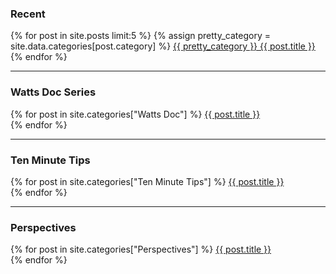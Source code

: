 ### Recent

<p>
    {% for post in site.posts limit:5 %}
        {% assign pretty_category = site.data.categories[post.category] %}
        <a href="{{ site.baseurl }}{{ post.url }}">{{ pretty_category }} {{ post.title }}</a><br>
    {% endfor %}
</p>

---

### Watts Doc Series

<p>
    {% for post in site.categories["Watts Doc"] %}
        <a href="{{ site.baseurl }}{{ post.url }}">{{ post.title }}</a><br>
    {% endfor %}
</p>

---

### Ten Minute Tips

<p>
    {% for post in site.categories["Ten Minute Tips"] %}
        <a href="{{ site.baseurl }}{{ post.url }}">{{ post.title }}</a><br>
    {% endfor %}
</p>

---

### Perspectives

<p>
    {% for post in site.categories["Perspectives"] %}
        <a href="{{ site.baseurl }}{{ post.url }}">{{ post.title }}</a><br>
    {% endfor %}
</p>